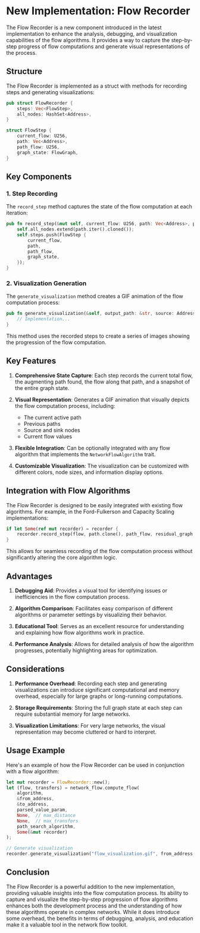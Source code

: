 # New Implementation: Flow Recorder

The Flow Recorder is a new component introduced in the latest implementation to enhance the analysis, debugging, and visualization capabilities of the flow algorithms. It provides a way to capture the step-by-step progress of flow computations and generate visual representations of the process.

## Structure

The Flow Recorder is implemented as a struct with methods for recording steps and generating visualizations:

```rust
pub struct FlowRecorder {
    steps: Vec<FlowStep>,
    all_nodes: HashSet<Address>,
}

struct FlowStep {
    current_flow: U256,
    path: Vec<Address>,
    path_flow: U256,
    graph_state: FlowGraph,
}
```

## Key Components

### 1. Step Recording

The `record_step` method captures the state of the flow computation at each iteration:

```rust
pub fn record_step(&mut self, current_flow: U256, path: Vec<Address>, path_flow: U256, graph_state: FlowGraph) {
    self.all_nodes.extend(path.iter().cloned());
    self.steps.push(FlowStep {
        current_flow,
        path,
        path_flow,
        graph_state,
    });
}
```

### 2. Visualization Generation

The `generate_visualization` method creates a GIF animation of the flow computation process:

```rust
pub fn generate_visualization(&self, output_path: &str, source: Address, sink: Address) -> Result<(), Box<dyn std::error::Error>> {
    // Implementation...
}
```

This method uses the recorded steps to create a series of images showing the progression of the flow computation.

## Key Features

1. **Comprehensive State Capture**: Each step records the current total flow, the augmenting path found, the flow along that path, and a snapshot of the entire graph state.

2. **Visual Representation**: Generates a GIF animation that visually depicts the flow computation process, including:
   - The current active path
   - Previous paths
   - Source and sink nodes
   - Current flow values

3. **Flexible Integration**: Can be optionally integrated with any flow algorithm that implements the `NetworkFlowAlgorithm` trait.

4. **Customizable Visualization**: The visualization can be customized with different colors, node sizes, and information display options.

## Integration with Flow Algorithms

The Flow Recorder is designed to be easily integrated with existing flow algorithms. For example, in the Ford-Fulkerson and Capacity Scaling implementations:

```rust
if let Some(ref mut recorder) = recorder {
    recorder.record_step(flow, path.clone(), path_flow, residual_graph.clone());
}
```

This allows for seamless recording of the flow computation process without significantly altering the core algorithm logic.

## Advantages

1. **Debugging Aid**: Provides a visual tool for identifying issues or inefficiencies in the flow computation process.

2. **Algorithm Comparison**: Facilitates easy comparison of different algorithms or parameter settings by visualizing their behavior.

3. **Educational Tool**: Serves as an excellent resource for understanding and explaining how flow algorithms work in practice.

4. **Performance Analysis**: Allows for detailed analysis of how the algorithm progresses, potentially highlighting areas for optimization.

## Considerations

1. **Performance Overhead**: Recording each step and generating visualizations can introduce significant computational and memory overhead, especially for large graphs or long-running computations.

2. **Storage Requirements**: Storing the full graph state at each step can require substantial memory for large networks.

3. **Visualization Limitations**: For very large networks, the visual representation may become cluttered or hard to interpret.

## Usage Example

Here's an example of how the Flow Recorder can be used in conjunction with a flow algorithm:

```rust
let mut recorder = FlowRecorder::new();
let (flow, transfers) = network_flow.compute_flow(
    algorithm,
    &from_address,
    &to_address,
    parsed_value_param,
    None,  // max_distance
    None,  // max_transfers
    path_search_algorithm,
    Some(&mut recorder)
);

// Generate visualization
recorder.generate_visualization("flow_visualization.gif", from_address, to_address)?;
```

## Conclusion

The Flow Recorder is a powerful addition to the new implementation, providing valuable insights into the flow computation process. Its ability to capture and visualize the step-by-step progression of flow algorithms enhances both the development process and the understanding of how these algorithms operate in complex networks. While it does introduce some overhead, the benefits in terms of debugging, analysis, and education make it a valuable tool in the network flow toolkit.